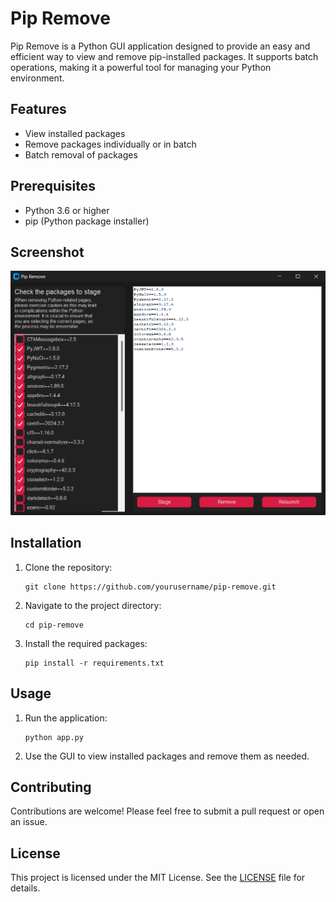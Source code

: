 # Pip Remove

Pip Remove is a Python GUI application designed to provide an easy and efficient way to view and remove pip-installed packages. It supports batch operations, making it a powerful tool for managing your Python environment.

## Features

- View installed packages
- Remove packages individually or in batch
- Batch removal of packages

## Prerequisites

- Python 3.6 or higher
- pip (Python package installer)

## Screenshot

![Pip Remove Screenshot](https://raw.githubusercontent.com/dreamcatcher45/Pip-Remove/main/pip-remove.png)

## Installation

1. Clone the repository:
   ```
   git clone https://github.com/yourusername/pip-remove.git
   ```
2. Navigate to the project directory:
   ```
   cd pip-remove
   ```
3. Install the required packages:
   ```
   pip install -r requirements.txt
   ```

## Usage

1. Run the application:
   ```
   python app.py
   ```
2. Use the GUI to view installed packages and remove them as needed.

## Contributing

Contributions are welcome! Please feel free to submit a pull request or open an issue.

## License

This project is licensed under the MIT License. See the [LICENSE](LICENSE) file for details.
